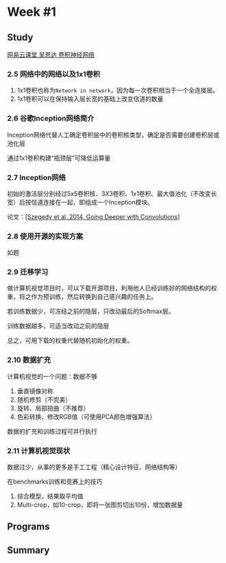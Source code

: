 # Week #1
## Study
[网易云课堂 吴恩达 卷积神经网络](https://mooc.study.163.com/learn/2001281004?tid=2001392030#/learn/content)
### 2.5 网络中的网络以及1x1卷积
1. 1x1卷积也称为`Network in network`，因为每一次卷积相当于一个全连接层。
2. 1x1卷积可以在保持输入层长宽的基础上改变信道的数量



### 2.6 谷歌Inception网络简介
Inception网络代替人工确定卷积层中的卷积核类型，确定是否需要创建卷积层或池化层

通过1x1卷积构建“瓶颈层”可降低运算量

### 2.7 Inception网络

初始的激活层分别经过5x5卷积核、3X3卷积、1x1卷积、最大值池化（不改变长宽）后按信道连接在一起，即组成一个Inception模块。

论文：[[Szegedy et al.,2014, Going Deeper with Convolutions]](https://arxiv.org/abs/1409.4842)

### 2.8 使用开源的实现方案
如题

### 2.9 迁移学习
做计算机视觉项目时，可以下载开源项目，利用他人已经训练好的网络结构的权重，将之作为预训练，然后转换到自己感兴趣的任务上。

若训练数据少，可冻结之前的隐层，只改动最后的Softmax层。

训练数据越多，可适当改动之前的隐层

总之，可用下载的权重代替随机初始化的权重。

### 2.10 数据扩充
计算机视觉的一个问题：数据不够

1. 垂直镜像对称
2. 随机修剪（不完美）
3. 旋转、局部扭曲（不推荐）
4. 色彩转换，修改RGB值（可使用PCA颜色增强算法）

数据的扩充和训练过程可并行执行

### 2.11 计算机视觉现状

数据过少，从事的更多是手工工程（精心设计特征、网络结构等）

在benchmarks训练和竞赛上的技巧
1. 综合模型，结果取平均值
2. Multi-crop，如10-crop，即将一张图剪切出10份，增加数据量
## Programs

## Summary
